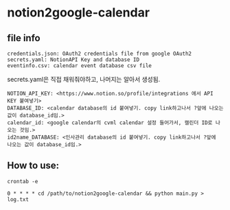 # notion2google-calendar

## file info

```
credentials.json: OAuth2 credentials file from google OAuth2
secrets.yaml: NotionAPI Key and database ID
eventinfo.csv: calendar event database csv file
```

secrets.yaml은 직접 채워줘야하고, 나머지는 알아서 생성됨.
```
NOTION_API_KEY: <https://www.notion.so/profile/integrations 에서 API KEY 붙여넣기>
DATABASE_ID: <calendar database의 id 붙여넣기. copy link하고나서 ?앞에 나오는 값이 database_id임.>
calendar_id: <google calendar의 cvml calendar 설정 들어가서, 캘린더 ID로 나오는 것임.>
id2name_DATABASE: <인사관리 database의 id 붙여넣기. copy link하고나서 ?앞에 나오는 값이 database_id임.>
```
## How to use:

```
crontab -e
```

```
0 * * * * cd /path/to/notion2google-calendar && python main.py > log.txt
```
